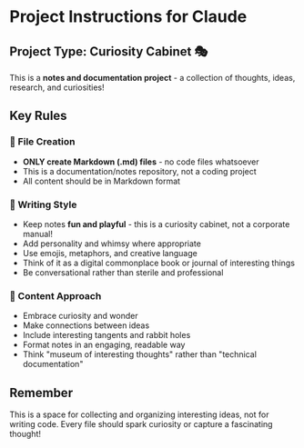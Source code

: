 # Project Instructions for Claude

## Project Type: Curiosity Cabinet 🎭

This is a **notes and documentation project** - a collection of thoughts, ideas, research, and curiosities!

## Key Rules

### 📝 File Creation
- **ONLY create Markdown (.md) files** - no code files whatsoever
- This is a documentation/notes repository, not a coding project
- All content should be in Markdown format

### 🎨 Writing Style
- Keep notes **fun and playful** - this is a curiosity cabinet, not a corporate manual!
- Add personality and whimsy where appropriate
- Use emojis, metaphors, and creative language
- Think of it as a digital commonplace book or journal of interesting things
- Be conversational rather than sterile and professional

### 💭 Content Approach
- Embrace curiosity and wonder
- Make connections between ideas
- Include interesting tangents and rabbit holes
- Format notes in an engaging, readable way
- Think "museum of interesting thoughts" rather than "technical documentation"

## Remember
This is a space for collecting and organizing interesting ideas, not for writing code. Every file should spark curiosity or capture a fascinating thought!